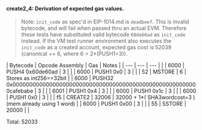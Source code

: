 #### create2_4: Derivation of expected gas values.

> Note: `init_code` as spec'd in EIP-1014.md is `deadbeef`. This is invalid bytecode, and will fail
when passed thru an actual EVM. Therefore these tests have substituted valid bytecode `60de60ad` as `init_code` instead.
If the VM test runner environment also executes the `init_code` as a created account,
expected gas cost is 52039 (canonical += 6, where 6 = 2\*(PUSH1=3)).

| Bytecode | Opcode Assembly                                                           |   Gas | Notes                                                   |
|      --- | ---                                                                       |   --- |                                                         |
|     6000 | PUSH4 0x60de60ad                                                          |     3 |                                                         |
|     6000 | PUSH1 0x0                                                                 |     3 |                                                         |
|       52 | MSTORE                                                                    |     6 | Stores as int256==32bit                                 |
|     6000 | PUSH32 0x00000000000000000000000000000000000000000000000000000000cafebabe |     3 |                                                         |
|     6001 | PUSH1 0x4                                                                 |     3 |                                                         |
|     6000 | PUSH1 0x1c                                                                |     3 |                                                         |
|     6000 | PUSH1 0x0                                                                 |     3 |                                                         |
|       f5 | CREATE2                                                                   | 32006 | 32000 + 1*( SHA3wordcost=3 ) (mem already using 1 word) |
|     6000 | PUSH1 0x00                                                                |     3 |                                                         |
|       55 | SSTORE                                                                    | 20000 |                                                         |

Total: 52033
